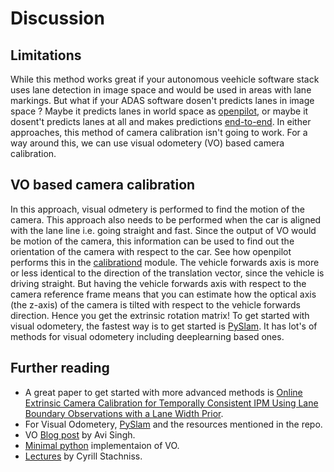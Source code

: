 # Discussion

## Limitations

While this method works great if your autonomous veehicle software stack uses lane detection in image space and would be used in areas with lane markings. But what if your ADAS software dosen't predicts lanes in image space ?  Maybe it predicts lanes in world space as [openpilot](https://github.com/commaai/openpilot), or maybe it dosent't predicts lanes at all and makes predictions [end-to-end](https://developer.nvidia.com/blog/deep-learning-self-driving-cars/). In either approaches, this method of camera calibration isn't going to work. For a way around this, we can use visual odometery (VO) based camera calibration. 

## VO based camera calibration

In this approach, visual odmetery is performed to find the motion of the camera. This approach also needs to be performed when the car is aligned with the lane line i.e. going straight and fast. Since the output of VO would be motion of the camera, this information can be used to find out the orientation of the camera with respect to the car. See how openpilot performs this in the [calibrationd](https://github.com/commaai/openpilot/blob/master/selfdrive/locationd/calibrationd.py#L148) module. The vehicle forwards axis is more or less identical to the direction of the translation vector, since the vehicle is driving straight. But having the vehicle forwards axis with respect to the camera reference frame means that you can estimate how the optical axis (the z-axis) of the camera is tilted with respect to the vehicle forwards direction. Hence you get the extrinsic rotation matrix! To get started with visual odometery, the fastest way is to get started is [PySlam](https://github.com/luigifreda/pyslam). It has lot's of methods for visual odometery including deeplearning based ones. 

## Further reading

 - A great paper to get started with more advanced methods is [Online Extrinsic Camera Calibration for Temporally Consistent IPM Using Lane Boundary Observations with a Lane Width Prior](https://arxiv.org/abs/2008.03722).
 - For Visual Odometery, [PySlam](https://github.com/luigifreda/pyslam) and the resources mentioned in the repo. 
 - VO [Blog post](http://avisingh599.github.io/vision/monocular-vo/) by Avi Singh.
 - [Minimal python](https://github.com/yoshimasa1700/mono_vo_python/) implementaion of VO.
 - [Lectures](https://www.youtube.com/watch?v=BuRCJ2fegcc) by Cyrill Stachniss. 
